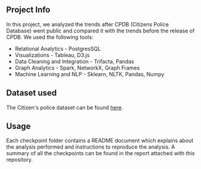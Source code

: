 ## Project Info 
In this project, we analyzed the trends after CPDB (Citizens Police Database) went public and compared it with the trends before the release of CPDB. We used the following tools:
* Relational Analytics - PostgresSQL
* Visualizations - Tableau, D3.js
* Data Cleaning and Integration - Trifacta, Pandas
* Graph Analytics - Spark, NetworkX, Graph Frames
* Machine Learning and NLP - Sklearn, NLTK, Pandas, Numpy

## Dataset used 
The Citizen's police dataset can be found [here](http://invisible.institute/police-data). 

## Usage 
Each checkpoint folder contains a README document which explains about the analysis performed and instructions to reproduce the analysis. A summary of all the checkpoints can be found in the report attached with this repository. 
